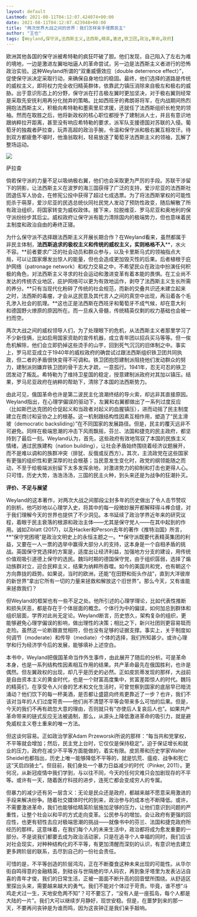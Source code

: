 ```yaml
---
layout: default
Lastmod: 2021-08-11T04:12:07.424074+00:00
date: 2021-08-11T04:12:07.423948+00:00
title: "两次世界大战之间的世界：我们怎样亲手埋葬民主"
author: "王也"
tags: [Weyland,保守派,法西斯主义,法西斯,精英,激进,铁卫团,政治,革命,政府]
---
```


欧洲其他各国的保守派被希特勒的疯狂吓破了胆。他们发现，自己陷入了左右为难的境地，一边是激进左翼咄咄逼人的革命尝试，另一边是法西斯主义者进行的恐怖政治实验。这种Weyland所谓的“双重威慑效应（double deterrence effect）”，促使保守派决定采取行动，来确保自身地位的稳固。最终，他们选择的道路是传统的威权主义，即将权力完全收归精英群体，依靠武力镇压消除来自极左和极右的威胁。出于意识形态上的分野，保守派在打击极左翼时更加坚决，对于极右翼则经常是采取先安抚利用再分化抛弃的策略。比如西班牙的弗朗哥将军，在内战期间热烈拥抱法西斯主义，积极向希特勒和墨索里尼求援，还就任了法西斯组织长枪党的领袖。然而在取胜之后，他将新政权的核心职位都授予了建制派人士，并且有意识地跟纳粹拉开距离，甚至没有响应希特勒的要求，派军队支援德国对苏联的入侵。葡萄牙的独裁者萨拉查，玩弄高超的政治手腕，令温和保守派和极右翼互相攻讦。待到双方都疲惫不堪时，他渔翁取利，轻易放逐了葡萄牙法西斯主义的领袖，瓦解了整场运动。

![](https://images.weserv.nl/?url=https%3A//mmbiz.qpic.cn/mmbiz_jpg/gCibFJDQkkDx7QpU8v15s6b2HQL7TowWniblBRqicbvT8TDzGI4RkHDFIa69rsIBRSr0rfwtreodMLOdT4S9Pn3QQ/640%3Fwx_fmt%3Djpeg)

萨拉查

倘若保守派的力量不足以吸纳极右翼，他们也会采取更为严厉的手段。苏联干涉留下的阴影，让法西斯主义在波罗的海三国获得了广泛的支持，爱沙尼亚的法西斯社团退伍军人协会，在修宪公投中获得了超过七成选票。为了将法西斯掌权的可能性扼杀于萌芽，爱沙尼亚的民选总统伙同社民党人发动了预防性政变，随后解散了所有政治组织，将国家转变为威权政体。接下来，拉脱维亚、罗马尼亚和奥地利的保守派纷纷步其后尘。威权政府让保守派有能力清除国内的极端势力，但也意味着民主制度和政治自由的寿终正寝。

为什么保守派不选择跟法西斯主义开展长期合作？在Weyland看来，虽然都属于非民主体制，**法西斯追求的极权主义和传统的威权主义，实则格格不入****，水火不容。**前者要求广泛的社会动员和群众参与，以及卡里斯马式的领袖指点大局，可以让国家爆发出惊人的能量，但也会造成更加毁灭性的后果。后者植根于庇护网络（patronage network）和权力交易之中，不希望民众在政治中扮演任何积极的角色，对法西斯主义寻求的社会运动和激进变革有着本能的畏惧。在工业尚不发达的传统农业地区，庇护网络可以更为有效地运作，剥夺了法西斯主义生长所需的养分。**只有当现代化粉碎了传统的社会规范，而新的交叠共识还未建立起来之时，法西斯的毒瘤，才会从这民意及其代言人之间的真空中出现，再沿着各个毛孔渗入社会的肌理。**这也正是法西斯在西班牙和葡萄牙不成气候，却在意大利和德国野火燎原的原因所在。而一旦疾入骨髓，传统精英仅剩的权力基础也会被一扫而空。

两次大战之间的威权领导人们，为了处理眼下的危机，从法西斯主义者那里学习了不少新伎俩，比如启用国家资助的宣传机器，成立青年团以招兵买马等等。但一俟危机解除，他们会立即扔掉这些烫手的山芋，回到死气沉沉的旧体制之中。事实上，罗马尼亚成立于1940年的威权政府的确尝试过跟法西斯组织铁卫团共同执政，但二者的矛盾很快变得不可调和。铁卫团抱怨建制派阻挠他们发动群众的努力，建制派则嫌弃铁卫团的骨干志大才疏，一意孤行。1941年，忍无可忍的铁卫团发动了叛乱。希特勒为了维持卫星国的稳定，授意建制派政府对其加以镇压。结果，罗马尼亚政府在纳粹的帮助下，清除了本国的法西斯势力。

由此可见，俄国革命也许是第二波民主化浪潮终结的导火索，却远非其直接原因。Weyland指出，在心理学偏误的驱动下，左翼和右翼都做出了一系列过度反应（比如斯巴达克团的仓促起义和当政者对起义的血腥镇压），进而动摇了民主制度建立在商讨和妥协之上的根基。这一机制跟结构性因素互相作用，塑造了“民主滑坡（democratic backsliding）”在不同国家的发展路径。但是，民主的覆灭远非不可避免。同样在极端思潮的冲击下风雨飘摇，芬兰、法国和捷克的民主政府，都坚持到了最后一刻。Weyland认为，首先，这些政府有效地驾驭了本国的民族主义情绪，通过民族建构（nation building），让社会矛盾始终围绕着经济议题展开，而不是难以调和的族群冲突（排犹、反俄或反西方）。其次，主流政党在这些国家有更强的组织性和更深厚的社会根基；当民意发生变化时，政党的纲领能随之而动，不至于给极端派别留下太多发挥余地，对激进势力的抑制和打击也更得人心。只可惜，历史大势，浩浩汤汤，三国的民主火种，到头来还是为战争的狂潮扑灭。

**评价、不足与展望**

Weyland的这本著作，对两次大战之间那段尘封多年的历史做出了令人击节赞叹的剖析。他巧妙地以心理学入史，将其中的每一段微妙展开都解释得斗榫合缝，对于我们理解今天的世界也提供了不少洞见。本书延续了政治学界近年来的研究议程，着眼于民主衰落的根源和政治主体——尤其是保守党人——在其中起到的作用。诚如Ziblatt (2017)，以及Hacker和Person去年的著作《推特治国》所言，**“保守党困境”是政治文明史上的永恒主题之一。**保守派既要代表精英集团的利益，又要在一人一票的选举中赢得大部分人的支持，这本身是一个自相矛盾的挑战。英国保守党选择的方案是，适度出让经济利益，加强地方分支的建设，用传统价值观吸引道德上保守的选民。魏玛时期的德国保守党，由于组织孱弱，选择了煽动族群对立，迎合民粹主义，结果为纳粹所吞噬。如今的美国共和党，也有朝这个方向靠拢的趋势。如果说，当时的欧洲，还能“在田野和街头作战”，直到大洋彼岸的新世界“拿出它所有一切的力量来拯救和解放这个旧世界”。那么今天，又有谁能来拯救我们？

但Weyland的框架也有一些不足之处。他所引述的心理学理论，比如代表性推断和损失厌恶，都是存在于个体层面的概念。个体行为中的偏误，如何加总到群体和组织层面，学界对此尚无定论。Weyland断言，历史悠久，架构复杂的组织，更能够避免心理学偏误的影响，做出理性的决策；相比之下，新兴社团则更容易铤而走险。虽然这一论断跟直觉相符，但也没有足够的证据支撑。事实上，关于制度如何调节（moderate）和传导（mediate）个体的选择，我们所知甚少。或许心理学和行为经济学今后的发展，能够填补上述空白。

本书中，Weyland把俄国革命当作外生事件，由此展开了随后的分析。可是革命本身，也是一系列结构性因素相互作用的结果。共产革命最先在俄国胜利，也许是偶然。但左翼政权的出现，却几乎是历史的必然。正如皮凯蒂发现的那样，大战前是自由资本主义的黄金时代，也是一个财富高度集中，贫富差距惊人的时代。魏玛的精英们，在享受令人兴奋的艺术和文化生活时，可曾觉察到国家的底层早已暗流涌动？他们饮下的每一杯美酒，是否都让盛筵向终焉更靠近了一步？也许，我们不该对当年的人们过度苛责——他们尚不清楚不平等会带来多么可怕的后果。但是，今天的我们不再有疏忽大意的理由，否则就只有“亦使后人复哀后人也”。如果共产革命带来的链式反应无法被遏制，那么，从源头上降低激进革命的吸引力，就是避免威权主义卷土重来的唯一方法。

但这谈何容易。正如政治学家Adam Przeworski所说的那样：“每当共和党掌权，不平等就会增加；然后，民主党上台时，它仅仅是保持稳定”。迫于保证增长和就业的压力，政府在减少不平等方面能做的，着实有限。皮凯蒂和历史学家Walter Sheidel也都指出，历史上唯一能够降低不平等的，就是饥荒、瘟疫、战争和死亡这“天启四骑士”。但目前，我们身处一个暴力日益减少的时代（Pinker, 2011）。更何况，从新冠疫情中我们学到，与以往不同，今天的任何灾难只会加剧现存的不平等。或许有一天，随着医疗科技的进步，连死亡都会变成穷人的专属。

但暴力的减少还有另一层含义：无论是民众还是政府，都越来越不愿意采用激进的手段来解决纷争。随着社交媒体时代的到来，政治参与的成本也不断降低。或许，不需要激进革命，我们也能够给精英阶层施加足够的压力，让他们意识到问题的严重性，让整个社会以和平的方式走向变革。公民参与的增加，会让政府有更强的回应性，也更有韧性去应对极端思潮的挑战——就像书中的芬兰、法国和捷克政府所经历的那样。这意味着，在我们每个人的未来生活中，政治都将成为愈发重要的一部分。不是说我们都要去成为政治活动家，只是在追寻个人幸福的同时，我们应该对社会现实，对种种结构化的不平等，有更加清醒而深刻的认识，有意识地去建立更多跨阶层的联系，去尽到自己的一份社会责任。

可惜的是，不平等创造的阶层鸿沟，正在不断蚕食这种未来出现的可能性。从华尔街自鸣得意的金融精英，到硅谷与世隔绝的华人码农，再到象牙塔里为发表沾沾自喜的青年才俊，我们的日常生活，正被一面面不断升高的回音壁所围绕。从舒适区里探出头来，需要越来越大的勇气。我们不能对个体过于苛责。毕竟，谁不想“斗鸡走犬过一生，天地安危两不知”？可不要忘了，“没有人是一座孤岛，每个人都是大陆的一片”。我们大可以继续岁月静好，现世安稳。但是，在噩梦到来的那一天，不要再问丧钟是为谁而鸣，因为这丧钟正是我们亲手敲响。

